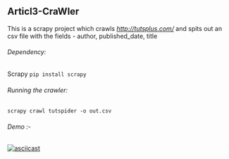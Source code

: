 ## Articl3-CraWler
This is a scrapy project which crawls <a><i>http://tutsplus.com/</i></a> and spits out an csv file with the fields - author, published_date, title

###### Dependency:
Scrapy ``` pip install scrapy ```

###### Running the crawler:
``` scrapy crawl tutspider -o out.csv ```

###### Demo :-
[![asciicast](https://asciinema.org/a/91d57s66hmbek1x6bpa7goq29.png)](https://asciinema.org/a/91d57s66hmbek1x6bpa7goq29)
